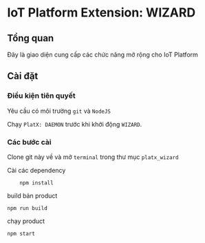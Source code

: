 # IoT Platform Extension: WIZARD

## Tổng quan

Đây là giao diện cung cấp các chức năng mở rộng cho IoT Platform

## Cài đặt

### Điều kiện tiên quyết

Yêu cầu có môi trường `git` và `NodeJS`

Chạy `PlatX: DAEMON` trước khi khởi động `WIZARD`.


### Các bước cài

Clone git này về và mở `terminal` trong thư mục `platx_wizard`

Cài các dependency 

```shell
    npm install
```

build bản product

```shell
npm run build
```

chạy product

```shell
npm start
```
